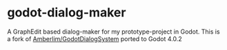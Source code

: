 # godot-dialog-maker
A GraphEdit based dialog-maker for my prototype-project in Godot.
This is a fork of [Amberlim/GodotDialogSystem](https://github.com/Amberlim/GodotDialogSystem) ported to Godot 4.0.2
